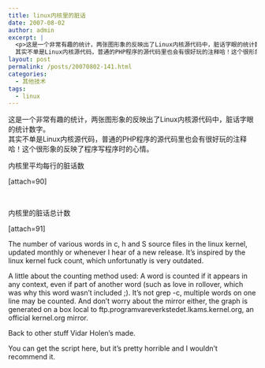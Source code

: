 ```yaml
---
title: linux内核里的脏话
date: 2007-08-02
author: admin
excerpt: |
  <p>这是一个非常有趣的统计，两张图形象的反映出了Linux内核源代码中，脏话字眼的统计数字。<br />
  其实不单是Linux内核源代码，普通的PHP程序的源代码里也会有很好玩的注释哈！这个很形象的反映了程序写程序时的心情。</p>
layout: post
permalink: /posts/20070802-141.html
categories:
  - 其他技术
tags:
  - linux
---
```

这是一个非常有趣的统计，两张图形象的反映出了Linux内核源代码中，脏话字眼的统计数字。  
其实不单是Linux内核源代码，普通的PHP程序的源代码里也会有很好玩的注释哈！这个很形象的反映了程序写程序时的心情。

内核里平均每行的脏话数

[attach=90]

&nbsp;

内核里的脏话总计数

[attach=91]

The number of various words in c, h and S source files in the linux kernel, updated monthly or whenever I hear of a new release. It&#8217;s inspired by the linux kernel fuck count, which unfortunatly is very outdated. 

A little about the counting method used: A word is counted if it appears in any context, even if part of another word (such as love in rollover, which was why this word wasn&#8217;t included ;). It&#8217;s not grep -c, multiple words on one line may be counted. And don&#8217;t worry about the mirror either, the graph is generated on a box local to ftp.programvareverkstedet.lkams.kernel.org, an official kernel.org mirror. 

Back to other stuff Vidar Holen&#8217;s made. 

You can get the script here, but it&#8217;s pretty horrible and I wouldn&#8217;t recommend it.

<div style="display: none;" title="menu" id="attach_3_menu" class="t_attach">
  <img border="0" src="images/attachicons/image.gif" alt="" class="absmiddle" /> <a target="_blank" href="attachment.php?aid=3&nothumb=yes" class="bold">1.png</a> (8.04 KB)</p> <div class="right smalltxt">
    2007-8-2 12:09
  </div>
</div>

<div style="display: none;" title="menu" id="attach_4_menu" class="t_attach">
  <img border="0" src="images/attachicons/image.gif" alt="" class="absmiddle" /> <a target="_blank" href="attachment.php?aid=4&nothumb=yes" class="bold">2.png</a> (8.46 KB)</p> <div class="right smalltxt">
    2007-8-2 12:09
  </div>
</div>